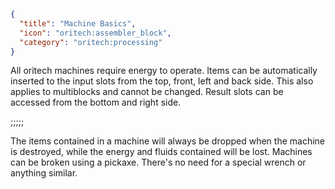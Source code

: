 ```json
{
  "title": "Machine Basics",
  "icon": "oritech:assembler_block",
  "category": "oritech:processing"
}
```

All oritech machines require energy to operate. Items can be automatically inserted to the input slots from the top, front, left and back side. This also applies
to multiblocks and cannot be changed. Result slots can be accessed from the bottom and right side.

;;;;;

The items contained in a machine will always be dropped when the machine is destroyed, while the energy and fluids contained will be lost. Machines can be broken using a pickaxe.
There's no need for a special wrench or anything similar.
